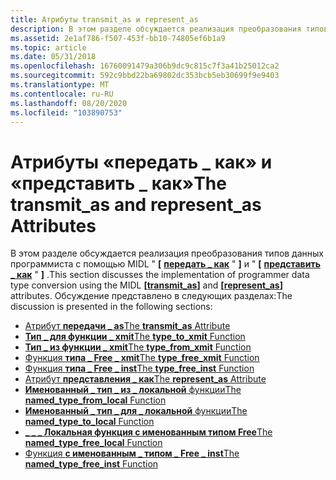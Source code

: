 ```yaml
---
title: Атрибуты transmit_as и represent_as
description: В этом разделе обсуждается реализация преобразования типов данных программистов с помощью языка MIDL \ передать \_ как \ и \ представить \_ как \ атрибуты.
ms.assetid: 2e1af786-f507-453f-bb10-74805ef6b1a9
ms.topic: article
ms.date: 05/31/2018
ms.openlocfilehash: 16760091479a306b9dc9c815c7f3a41b25012ca2
ms.sourcegitcommit: 592c9bbd22ba69802dc353bcb5eb30699f9e9403
ms.translationtype: MT
ms.contentlocale: ru-RU
ms.lasthandoff: 08/20/2020
ms.locfileid: "103890753"
---
```

# <a name="the-transmit_as-and-represent_as-attributes"></a><span data-ttu-id="bc486-103">Атрибуты «передать \_ как» и «представить \_ как»</span><span class="sxs-lookup"><span data-stu-id="bc486-103">The transmit\_as and represent\_as Attributes</span></span>

<span data-ttu-id="bc486-104">В этом разделе обсуждается реализация преобразования типов данных программиста с помощью MIDL " **\[** [**передать \_ как**](/windows/desktop/Midl/transmit-as) " **\]** и " **\[** [**представить \_ как**](/windows/desktop/Midl/represent-as) " **\]** .</span><span class="sxs-lookup"><span data-stu-id="bc486-104">This section discusses the implementation of programmer data type conversion using the MIDL **\[**[**transmit\_as**](/windows/desktop/Midl/transmit-as)**\]** and **\[**[**represent\_as**](/windows/desktop/Midl/represent-as)**\]** attributes.</span></span> <span data-ttu-id="bc486-105">Обсуждение представлено в следующих разделах:</span><span class="sxs-lookup"><span data-stu-id="bc486-105">The discussion is presented in the following sections:</span></span>

-   [<span data-ttu-id="bc486-106">Атрибут **передачи \_ as**</span><span class="sxs-lookup"><span data-stu-id="bc486-106">The **transmit\_as** Attribute</span></span>](the-transmit-as-attribute.md)
-   [<span data-ttu-id="bc486-107">**Тип \_ для функции \_ xmit**</span><span class="sxs-lookup"><span data-stu-id="bc486-107">The **type\_to\_xmit** Function</span></span>](the-type-to-xmit-function.md)
-   [<span data-ttu-id="bc486-108">**Тип \_ из функции \_ xmit**</span><span class="sxs-lookup"><span data-stu-id="bc486-108">The **type\_from\_xmit** Function</span></span>](the-type-from-xmit-function.md)
-   [<span data-ttu-id="bc486-109">Функция **типа \_ Free \_ xmit**</span><span class="sxs-lookup"><span data-stu-id="bc486-109">The **type\_free\_xmit** Function</span></span>](the-type-free-xmit-function.md)
-   [<span data-ttu-id="bc486-110">Функция **типа \_ Free \_ inst**</span><span class="sxs-lookup"><span data-stu-id="bc486-110">The **type\_free\_inst** Function</span></span>](the-type-free-inst-function.md)
-   [<span data-ttu-id="bc486-111">Атрибут **представления \_ как**</span><span class="sxs-lookup"><span data-stu-id="bc486-111">The **represent\_as** Attribute</span></span>](the-represent-as-attribute.md)
-   [<span data-ttu-id="bc486-112">**Именованный \_ тип \_ из \_ локальной** функции</span><span class="sxs-lookup"><span data-stu-id="bc486-112">The **named\_type\_from\_local** Function</span></span>](the-named-type-from-local-function.md)
-   [<span data-ttu-id="bc486-113">**Именованный \_ тип \_ для \_ локальной** функции</span><span class="sxs-lookup"><span data-stu-id="bc486-113">The **named\_type\_to\_local** Function</span></span>](the-named-type-to-local-function.md)
-   [<span data-ttu-id="bc486-114">**\_ \_ \_ Локальная функция с именованным типом Free**</span><span class="sxs-lookup"><span data-stu-id="bc486-114">The **named\_type\_free\_local** Function</span></span>](the-named-type-free-local-function.md)
-   [<span data-ttu-id="bc486-115">Функция **с именованным \_ типом \_ Free \_ inst**</span><span class="sxs-lookup"><span data-stu-id="bc486-115">The **named\_type\_free\_inst** Function</span></span>](the-named-type-free-inst-function.md)

 

 